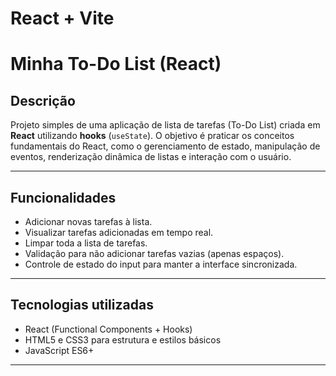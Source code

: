 # React + Vite

# Minha To-Do List (React)

## Descrição

Projeto simples de uma aplicação de lista de tarefas (To-Do List) criada em **React** utilizando **hooks** (`useState`). O objetivo é praticar os conceitos fundamentais do React, como o gerenciamento de estado, manipulação de eventos, renderização dinâmica de listas e interação com o usuário.

---

## Funcionalidades

- Adicionar novas tarefas à lista.
- Visualizar tarefas adicionadas em tempo real.
- Limpar toda a lista de tarefas.
- Validação para não adicionar tarefas vazias (apenas espaços).
- Controle de estado do input para manter a interface sincronizada.

---

## Tecnologias utilizadas

- React (Functional Components + Hooks)
- HTML5 e CSS3 para estrutura e estilos básicos
- JavaScript ES6+

---




   
